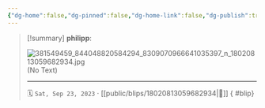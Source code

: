 ```yaml
---
{"dg-home":false,"dg-pinned":false,"dg-home-link":false,"dg-publish":true,"type":"blip","disabled rules":["yaml-title","yaml-title-alias","file-name-heading"],"title":"philipp on instagram @ 2023-09-23","created-date":"2023-09-23T13:00:00","updated-date":"2025-05-02T17:43:08","dg-path":"blips/18020813059682934.md","permalink":"/blips/18020813059682934/","dgPassFrontmatter":true,"created":"2023-09-23T13:00:00","updated":"2025-05-02T17:43:08"}
---
```


> [!summary] **philipp**:
>
> ![381549459_844048820584294_8309070966641035397_n_18020813059682934.jpg](/img/user/attachments/381549459_844048820584294_8309070966641035397_n_18020813059682934.jpg)
> (No Text)
> - - -
>
> 🗓️ `Sat, Sep 23, 2023` · [[public/blips/18020813059682934\|🔗]]
{ #blip}

